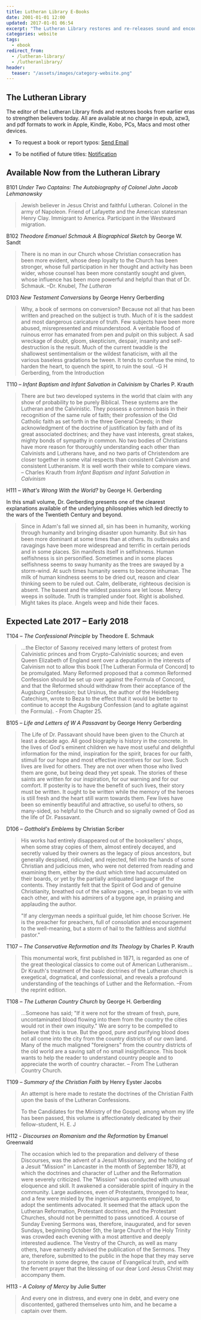 ```yaml
---
title: Lutheran Library E-Books
date: 2001-01-01 12:00
updated: 2017-01-01 06:54
excerpt: "The Lutheran Library restores and re-releases sound and encouraging Christian books from earlier eras as ebooks." 
categories: website
tags: 
  - ebook
redirect_from:
  - /lutheran-library/
  - /lutheranlibrary/
header:
  teaser: "/assets/images/category-website.png"
---
```

## The Lutheran Library 

The editor of the Lutheran Library finds and restores books from earlier eras to strengthen believers today.  All are available at no charge in epub, azw3, and pdf formats to work in Apple, Kindle, Kobo, PCs, Macs and most other devices.

* To request a book or report typos:  [Send Email](/contact/)

* To be notified of future titles: [Notification](/subscribe/)

## Available Now from the Lutheran Library

B101 *Under Two Captains: The Autobiography of Colonel John Jacob Lehmanowsky* 

>Jewish believer in Jesus Christ and faithful Lutheran. Colonel in the army of Napoleon. Friend of Lafayette and the American statesman Henry Clay.  Immigrant to America.  Participant in the Westward migration.  

B102 *Theodore Emanuel Schmauk A Biographical Sketch* by George W. Sandt 

>There is no man in our Church whose Christian consecration has been more evident, whose deep loyalty to the Church has been stronger, whose full participation in her thought and activity has been wider, whose counsel has been more constantly sought and given, whose influence has been more powerful and helpful than that of Dr. Schmauk. –Dr. Knubel, *The Lutheran* 

D103 *New Testament Conversions* by George Henry Gerberding

>Why, a book of sermons on conversion? Because not all that has been written and preached on the subject is truth. Much of it is the saddest and most dangerous caricature of truth. Few subjects have been more abused, misrepresented and misunderstood. A veritable flood of ruinous error has emanated from pen and pulpit on this subject. A sad wreckage of doubt, gloom, skepticism, despair, insanity and self-destruction is the result. Much of the current twaddle is the shallowest sentimentalism or the wildest fanaticism, with all the various baseless gradations be tween. It tends to confuse the mind, to harden the heart, to quench the spirit, to ruin the soul. -G H Gerberding, from the Introduction

T110 – *Infant Baptism and Infant Salvation in Calvinism* by Charles P. Krauth

>There are but two developed systems in the world that claim with any show of probability to be purely Biblical. These systems are the Lutheran and the Calvinistic. They possess a common basis in their recognition of the same rule of faith; their profession of the Old Catholic faith as set forth in the three General Creeds; in their acknowledgment of the doctrine of justification by faith and of its great associated doctrines; and they have vast interests, great stakes, mighty bonds of sympathy in common. No two bodies of Christians have more reason for thoroughly understanding each other than Calvinists and Lutherans have, and no two parts of Christendom are closer together in some vital respects than consistent Calvinism and consistent Lutheranism. It is well worth their while to compare views. – Charles Krauth from *Infant Baptism and Infant Salvation in Calvinism*

H111 – *What's Wrong With the World?* by George H. Gerberding

In this small volume, Dr. Gerberding presents one of the clearest explanations available of the underlying philosophies which led directly to the wars of the Twentieth Century and beyond.

>Since in Adam's fall we sinned all, sin has been in humanity, working through humanity and bringing disaster upon humanity. But sin has been more dominant at some times than at others. Its outbreaks and ravagings have been more widespread and terrific in certain periods and in some places. Sin manifests itself in selfishness. Human selfishness is sin personified. Sometimes and in some places selfishness seems to sway humanity as the trees are swayed by a storm-wind. At such times humanity seems to become inhuman. The milk of human kindness seems to be dried out, reason and clear thinking seem to be ruled out. Calm, deliberate, righteous decision is absent. The basest and the wildest passions are let loose. Mercy weeps in solitude. Truth is trampled under foot. Right is abolished. Might takes its place. Angels weep and hide their faces. 


## Expected Late 2017 – Early 2018

T104 – *The Confessional Principle* by Theodore E. Schmauk

>...the Elector of Saxony received many letters of protest from Calvinistic princes and from Crypto-Calvinistic sources; and even Queen Elizabeth of England sent over a deputation in the interests of Calvinism not to allow this book <span class="inline">[The Lutheran Formula of Concord]</span> to be promulgated. Many Reformed proposed that a common Reformed Confession should be set up over against the Formula of Concord, and that the Reformed should withdraw from their acceptance of the Augsburg Confession; but Ursinus, the author of the Heidelberg Catechism, wrote to Beza to the effect that it would be better to continue to accept the Augsburg Confession (and to agitate against the Formula). - From Chapter 25.

B105 – *Life and Letters of W A Passavant* by George Henry Gerberding

>The Life of Dr. Passavant should have been given to the Church at least a decade ago. All good biography is history in the concrete. In the lives of God's eminent children we have most useful and delightful information for the mind, inspiration for the spirit, braces for our faith, stimuli for our hope and most effective incentives for our love. Such lives are lived for others. They are not over when those who lived them are gone, but being dead they yet speak. The stories of these saints are written for our inspiration, for our warning and for our comfort. If posterity is to have the benefit of such lives, their story must be written. It ought to be written while the memory of the heroes is still fresh and the heart still warm towards them. Few lives have been so eminently beautiful and attractive, so useful to others, so many-sided, so helpful to the Church and so signally owned of God as the life of Dr. Passavant. 

D106 – *Gotthold's Emblems* by Christian Scriber

>His works had entirely disappeared out of the booksellers' shops, when some stray copies of them, almost entirely decayed, and secretly valued by their owners as the legacy of pious ancestors, but generally despised, ridiculed, and rejected, fell into the hands of some Christian and judicious men, who were not deterred from reading and examining them, either by the dust which time had accumulated on their boards, or yet by the partially antiquated language of the contents. They instantly felt that the Spirit of God and of genuine Christianity, breathed out of the sallow pages, – and began to vie with each other, and with his admirers of a bygone age, in praising and applauding the author.
>
>"If any clergyman needs a spiritual guide, let him choose Scriver. He is the preacher for preachers, full of consolation and encouragement to the well-meaning, but a storm of hail to the faithless and slothful pastor."

T107 – *The Conservative Reformation and Its Theology* by Charles P. Krauth

>This monumental work, first published in 1871, is regarded as one of the great theological classics to come out of American Lutheranism... Dr Krauth's treatment of the basic doctrines of the Lutheran church is exegetical, dogmatical, and confessional, and reveals a profound understanding of the teachings of Luther and the Reformation. –From the reprint edition.

T108 – *The Lutheran Country Church* by George H. Gerberding  

>...Someone has said; "If it were not for the stream of fresh, pure, uncontaminated blood flowing into them from the country the cities would rot in their own iniquity." We are sorry to be compelled to believe that this is true. But the good, pure and purifying blood does not all come into the city from the country districts of our own land. Many of the much maligned "foreigners" from the country districts of the old world are a saving salt of no small insignificance. This book wants to help the reader to understand country people and to appreciate the worth of country character. – From The Lutheran Country Church.

T109 – *Summary of the Christian Faith* by Henry Eyster Jacobs

>An attempt is here made to restate the doctrines of the Christian Faith upon the basis of the Lutheran Confessions.
>
>To the Candidates for the Ministry of the Gospel, among whom my life has been passed, this volume is affectionately dedicated by their fellow-student, H. E. J

H112 - *Discourses on Romanism and the Reformation* by Emanuel Greenwald

>The occasion which led to the preparation and delivery of these Discourses, was the advent of a Jesuit Missionary, and the holding of a Jesuit "Mission" in Lancaster in the month of September 1879, at which the doctrines and character of Luther and the Reformation were severely criticized. The "Mission" was conducted with unusual eloquence and skill. It awakened a considerable spirit of inquiry in the community. Large audiences, even of Protestants, thronged to hear, and a few were misled by the ingenious arguments employed, to adopt the sentiments advocated. It seemed that the attack upon the Lutheran Reformation, Protestant doctrines, and the Protestant Churches, should not be permitted to pass unnoticed. A course of Sunday Evening Sermons was, therefore, inaugurated, and for seven Sundays, beginning October 5th, the large Church of the Holy Trinity was crowded each evening with a most attentive and deeply interested audience. The Vestry of the Church, as well as many others, have earnestly advised the publication of the Sermons. They are, therefore, submitted to the public in the hope that they may serve to promote in some degree, the cause of Evangelical truth, and with the fervent prayer that the blessing of our dear Lord Jesus Christ may accompany them.

H113 - *A Colony of Mercy* by Julie Sutter

>And every one in distress, and every one in debt, and every one discontented, gathered themselves unto him, and he became a captain over them.
